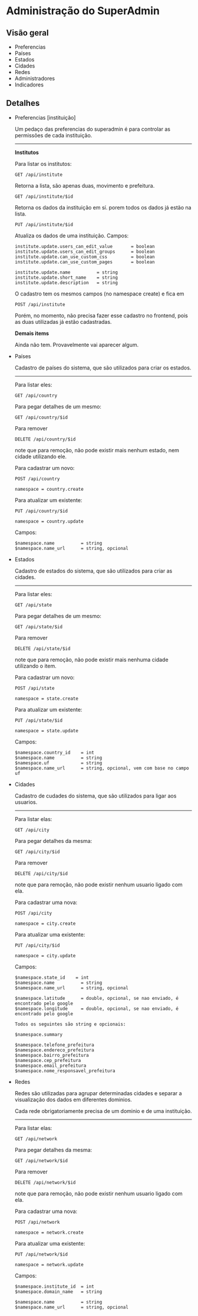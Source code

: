 Administração do SuperAdmin
==================

Visão geral
----------

* Preferencias
* Países
* Estados
* Cidades
* Redes
* Administradores
* Indicadores



Detalhes
-------


*   Preferencias [instituição]

    Um pedaço das preferencias do superadmin é para controlar as permissões de cada instituição.

    -------

    **Institutos**

    Para listar os institutos:

        GET /api/institute

    Retorna a lista, são apenas duas, movimento e prefeitura.

        GET /api/institute/$id

    Retorna os dados da instituição em sí. porem todos os dados já estão na lista.

        PUT /api/institute/$id

    Atualiza os dados de uma instituição. Campos:

        institute.update.users_can_edit_value       = boolean
        institute.update.users_can_edit_groups      = boolean
        institute.update.can_use_custom_css         = boolean
        institute.update.can_use_custom_pages       = boolean

        institute.update.name          = string
        institute.update.short_name    = string
        institute.update.description   = string

    O cadastro tem os mesmos campos (no namespace create) e fica em

        POST /api/institute

    Porém, no momento, não precisa fazer esse cadastro no frontend,
    pois as duas utilizadas já estão cadastradas.

    **Demais items**

    Ainda não tem. Provavelmente vai aparecer algum.

*   Países

    Cadastro de países do sistema, que são utilizados para criar os estados.

    -------

    Para listar eles:

        GET /api/country

    Para pegar detalhes de um mesmo:

        GET /api/country/$id

    Para remover

        DELETE /api/country/$id

    note que para remoção, não pode existir mais nenhum estado, nem cidade utilizando ele.

    Para cadastrar um novo:

        POST /api/country

        namespace = country.create

    Para atualizar um existente:

        PUT /api/country/$id

        namespace = country.update


    Campos:


        $namespace.name          = string
        $namespace.name_url      = string, opcional


*   Estados

    Cadastro de estados do sistema, que são utilizados para criar as cidades.

    -------

    Para listar eles:

        GET /api/state

    Para pegar detalhes de um mesmo:

        GET /api/state/$id

    Para remover

        DELETE /api/state/$id

    note que para remoção, não pode existir mais nenhuma cidade utilizando o item.

    Para cadastrar um novo:

        POST /api/state

        namespace = state.create

    Para atualizar um existente:

        PUT /api/state/$id

        namespace = state.update


    Campos:


        $namespace.country_id    = int
        $namespace.name          = string
        $namespace.uf            = string
        $namespace.name_url      = string, opcional, vem com base no campo uf

*   Cidades

    Cadastro de cudades do sistema, que são utilizados para ligar aos usuarios.

    -------

    Para listar elas:

        GET /api/city

    Para pegar detalhes da mesma:

        GET /api/city/$id

    Para remover

        DELETE /api/city/$id

    note que para remoção, não pode existir nenhum usuario ligado com ela.

    Para cadastrar uma nova:

        POST /api/city

        namespace = city.create

    Para atualizar uma existente:

        PUT /api/city/$id

        namespace = city.update


    Campos:


        $namespace.state_id    = int
        $namespace.name          = string
        $namespace.name_url      = string, opcional

        $namespace.latitude      = double, opcional, se nao enviado, é encontrado pelo google
        $namespace.longitude     = double, opcional, se nao enviado, é encontrado pelo google

        Todos os seguintes são string e opcionais:

        $namespace.summary

        $namespace.telefone_prefeitura
        $namespace.endereco_prefeitura
        $namespace.bairro_prefeitura
        $namespace.cep_prefeitura
        $namespace.email_prefeitura
        $namespace.nome_responsavel_prefeitura

*   Redes

    Redes são utilizadas para agrupar determinadas cidades e separar a
    visualização dos dados em diferentes dominios.

    Cada rede obrigatoriamente precisa de um dominio e de uma instituição.

    --------

    Para listar elas:

        GET /api/network

    Para pegar detalhes da mesma:

        GET /api/network/$id

    Para remover

        DELETE /api/network/$id

    note que para remoção, não pode existir nenhum usuario ligado com ela.

    Para cadastrar uma nova:

        POST /api/network

        namespace = network.create

    Para atualizar uma existente:

        PUT /api/network/$id

        namespace = network.update


    Campos:

        $namespace.institute_id  = int
        $namespace.domain_name   = string

        $namespace.name          = string
        $namespace.name_url      = string, opcional




